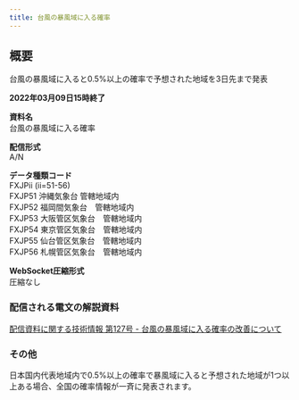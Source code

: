 ```yaml
---
title: 台風の暴風域に入る確率
---
```


## 概要
台風の暴風域に入ると0.5%以上の確率で予想された地域を3日先まで発表

**2022年03月09日15時終了**

**資料名** <br/>
 台風の暴風域に入る確率
 
**配信形式** <br/>
 A/N
 
**データ種類コード** <br/>
 FXJPii (ii=51-56) <br/>
 FXJP51 沖縄気象台 管轄地域内 <br/>
 FXJP52 福岡間気象台　管轄地域内 <br/>
 FXJP53 大阪管区気象台　管轄地域内 <br/>
 FXJP54 東京管区気象台　管轄地域内 <br/>
 FXJP55 仙台管区気象台　管轄地域内 <br/>
 FXJP56 札幌管区気象台　管轄地域内
 
**WebSocket圧縮形式** <br/>
 圧縮なし

### 配信される電文の解説資料
 [配信資料に関する技術情報 第127号 - 台風の暴風域に入る確率の改善について](https://dmdata.jp/doc/jma/technical/127.pdf)

### その他
日本国内代表地域内で0.5%以上の確率で暴風域に入ると予想された地域が1つ以上ある場合、全国の確率情報が一斉に発表されます。
